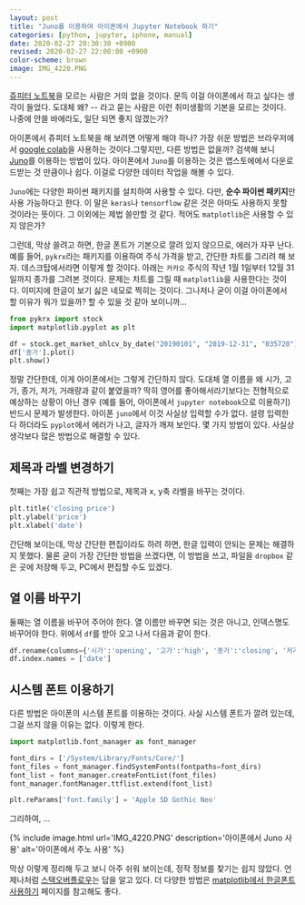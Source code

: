 ```yaml
---
layout: post
title: "Juno를 이용하여 아이폰에서 Jupyter Notebook 하기"
categories: [python, jupyter, iphone, manual]
date: 2020-02-27 20:30:30 +0900
revised: 2020-02-27 22:00:00 +0900
color-scheme: brown
image: IMG_4220.PNG
---
```


[쥬피터 노트북](https://jupyter.org/)을 모르는 사람은 거의 없을 것이다. 문득 이걸 아이폰에서 하고 싶다는 생각이 들었다. 도대체 왜? -- 라고 묻는 사람은 이런 취미생활의 기본을 모르는 것이다. 나중에 안쓸 바에라도, 일단 되면 좋지 않겠는가? 

아이폰에서 쥬피터 노트북을 해 보려면 어떻게 해야 하나? 가장 쉬운 방법은 브라우저에서 [google colab](https://colab.research.google.com/)을 사용하는 것이다.그렇지만, 다른 방법은 없을까? 검색해 보니 [Juno](https://juno.sh/)를 이용하는 방법이 있다.  아이폰에서 `Juno`를 이용하는 것은 앱스토에에서 다운로드받는 것 만큼이나 쉽다. 이걸로 다양한 데이터 작업을 해볼 수 있다. 

`Juno`에는 다양한 파이썬 패키지를 설치하여 사용할 수 있다. 다만, **순수 파이썬 패키지**만 사용 가능하다고 한다. 이 말은 `keras`나 `tensorflow` 같은 것은 아마도 사용하지 못할 것이라는 뜻이다. 그 이외에는 제법 쓸만할 것 같다. 적어도 `matplotlib`은 사용할 수 있지 않은가?

그런데, 막상 쓸려고 하면, 한글 폰트가 기본으로 깔려 있지 않으므로, 에러가 자꾸 난다. 예를 들어, `pykrx`라는 패키지를 이용하여 주식 가격을 받고, 간단한 차트를 그리려 해 보자. 데스크탑에서라면 이렇게 할 것이다. 아래는 `카카오` 주식의 작년 1월 1일부터 12월 31일까지 종가를 그려본 것이다. 문제는 차트를 그릴 때 `matplotlib`을 사용한다는 것이다. 이미지에 한글이 보기 싫은 네모로 찍히는 것이다. 그나저나 굳이 이걸 아이폰에서 할 이유가 뭐가 있을까? 할 수 있을 것 같아 보이니까...

~~~python
from pykrx import stock
import matplotlib.pyplot as plt

df = stock.get_market_ohlcv_by_date("20190101", "2019-12-31", "035720")
df['종가'].plot()
plt.show()
~~~

정말 간단한데, 이게 아이폰에서는 그렇게 간단하지 않다. 도대체 열 이름을 왜 시가, 고가, 종가, 저가, 거래량과 같이 붙였을까? 딱히 영어를 좋아해서라기보다는 전형적으로 예상하는 상황이 아닌 경우 (예를 들어, 아이폰에서 `jupyter notebook`으로 이용하기) 반드시 문제가 발생한다. 아이폰 `juno`에서 이것 사실상 입력할 수가 없다.  설령 입력한다 하더라도 `pyplot`에서 에러가 나고, 글자가 깨져 보인다. 몇 가지 방법이 있다. 사실상 생각보다 많은 방법으로 해결할 수 있다.

## 제목과 라벨 변경하기 

첫째는 가장 쉽고 직관적 방법으로, 제목과 x, y축 라벨을 바꾸는 것이다.

~~~python
plt.title('closing price')
plt.ylabel('price')
plt.xlabel('date')
~~~

간단해 보이는데, 막상 간단한 편집이라도 하려 하면, 한글 입력이 안되는 문제는 해결하지 못했다. 물론 굳이 가장 간단한 방법을 쓰겠다면, 이 방법을 쓰고, 파일을 `dropbox` 같은 곳에 저장해 두고, PC에서 편집할 수도 있겠다.

## 열 이름 바꾸기

둘째는 열 이름을 바꾸어 주어야 한다. 열 이름만 바꾸면 되는 것은 아니고, 인덱스명도 바꾸어야 한다. 위에서 `df`를 받아 오고 나서 다음과 같이 한다.

~~~python
df.rename(columns={'시가':'opening', '고가':'high', '종가':'closing', '저가':'low', '거래량':'volume'})
df.index.names = ['date']
~~~

## 시스템 폰트 이용하기 

다른 방법은 아이폰의 시스템 폰트를 이용하는 것이다. 사실 시스템 폰트가 깔려 있는데, 그걸 쓰지 않을 이유는 없다. 이렇게 한다.

~~~python
import matplotlib.font_manager as font_manager

font_dirs = ['/System/Library/Fonts/Core/']
font_files = font_manager.findSystemFonts(fontpaths=font_dirs)
font_list = font_manager.createFontList(font_files)
font_manager.fontManager.ttflist.extend(font_list)

plt.reParams['font.family'] = 'Apple SD Gothic Neo'
~~~

그리하여, ...

{% include image.html url='IMG_4220.PNG' description='아이폰에서 Juno 사용' alt='아이폰에서 주노 사용' %}

막상 이렇게 정리해 두고 보니 아주 쉬워 보이는데, 정작 정보를 찾기는 쉽지 않았다. 언제나처럼 [스택오버플로우](https://stackoverflow.com/questions/35668219/how-to-set-up-a-custom-font-with-custom-path-to-matplotlib-global-font/43647344)는 답을 알고 있다. 더 다양한 방법은 [matplotlib에서 한글폰트 사용하기](http://corazzon.github.io/matplotlib_font_setting) 페이지를 참고해도 좋다.
